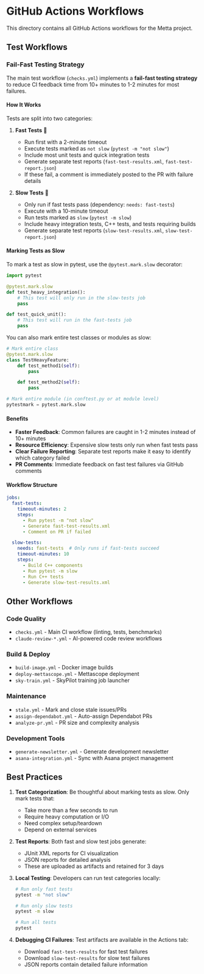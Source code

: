 # GitHub Actions Workflows

This directory contains all GitHub Actions workflows for the Metta project.

## Test Workflows

### Fail-Fast Testing Strategy

The main test workflow (`checks.yml`) implements a **fail-fast testing strategy** to reduce CI feedback time from 10+ minutes to 1-2 minutes for most failures.

#### How It Works

Tests are split into two categories:

1. **Fast Tests** 🏃
   - Run first with a 2-minute timeout
   - Execute tests marked as `not slow` (`pytest -m "not slow"`)
   - Include most unit tests and quick integration tests
   - Generate separate test reports (`fast-test-results.xml`, `fast-test-report.json`)
   - If these fail, a comment is immediately posted to the PR with failure details

2. **Slow Tests** 🐢
   - Only run if fast tests pass (dependency: `needs: fast-tests`)
   - Execute with a 10-minute timeout
   - Run tests marked as `slow` (`pytest -m slow`)
   - Include heavy integration tests, C++ tests, and tests requiring builds
   - Generate separate test reports (`slow-test-results.xml`, `slow-test-report.json`)

#### Marking Tests as Slow

To mark a test as slow in pytest, use the `@pytest.mark.slow` decorator:

```python
import pytest

@pytest.mark.slow
def test_heavy_integration():
    # This test will only run in the slow-tests job
    pass

def test_quick_unit():
    # This test will run in the fast-tests job
    pass
```

You can also mark entire test classes or modules as slow:

```python
# Mark entire class
@pytest.mark.slow
class TestHeavyFeature:
    def test_method1(self):
        pass

    def test_method2(self):
        pass

# Mark entire module (in conftest.py or at module level)
pytestmark = pytest.mark.slow
```

#### Benefits

- **Faster Feedback**: Common failures are caught in 1-2 minutes instead of 10+ minutes
- **Resource Efficiency**: Expensive slow tests only run when fast tests pass
- **Clear Failure Reporting**: Separate test reports make it easy to identify which category failed
- **PR Comments**: Immediate feedback on fast test failures via GitHub comments

#### Workflow Structure

```yaml
jobs:
  fast-tests:
    timeout-minutes: 2
    steps:
      - Run pytest -m "not slow"
      - Generate fast-test-results.xml
      - Comment on PR if failed

  slow-tests:
    needs: fast-tests  # Only runs if fast-tests succeed
    timeout-minutes: 10
    steps:
      - Build C++ components
      - Run pytest -m slow
      - Run C++ tests
      - Generate slow-test-results.xml
```

## Other Workflows

### Code Quality
- `checks.yml` - Main CI workflow (linting, tests, benchmarks)
- `claude-review-*.yml` - AI-powered code review workflows

### Build & Deploy
- `build-image.yml` - Docker image builds
- `deploy-mettascope.yml` - Mettascope deployment
- `sky-train.yml` - SkyPilot training job launcher

### Maintenance
- `stale.yml` - Mark and close stale issues/PRs
- `assign-dependabot.yml` - Auto-assign Dependabot PRs
- `analyze-pr.yml` - PR size and complexity analysis

### Development Tools
- `generate-newsletter.yml` - Generate development newsletter
- `asana-integration.yml` - Sync with Asana project management

## Best Practices

1. **Test Categorization**: Be thoughtful about marking tests as slow. Only mark tests that:
   - Take more than a few seconds to run
   - Require heavy computation or I/O
   - Need complex setup/teardown
   - Depend on external services

2. **Test Reports**: Both fast and slow test jobs generate:
   - JUnit XML reports for CI visualization
   - JSON reports for detailed analysis
   - These are uploaded as artifacts and retained for 3 days

3. **Local Testing**: Developers can run test categories locally:
   ```bash
   # Run only fast tests
   pytest -m "not slow"

   # Run only slow tests
   pytest -m slow

   # Run all tests
   pytest
   ```

4. **Debugging CI Failures**: Test artifacts are available in the Actions tab:
   - Download `fast-test-results` for fast test failures
   - Download `slow-test-results` for slow test failures
   - JSON reports contain detailed failure information
